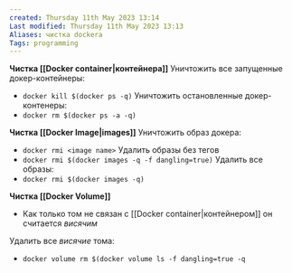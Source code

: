 ```yaml
---
created: Thursday 11th May 2023 13:14
Last modified: Thursday 11th May 2023 13:13
Aliases: чистка dockera
Tags: programming
---
```


**Чистка [[Docker container|контейнера]]**
Уничтожить все запущенные докер-контейнеры:
- `docker kill $(docker ps -q)`
Уничтожить остановленные докер-контенеры:
- `docker rm $(docker ps -a -q)`

**Чистка [[Docker Image|images]]**
Уничтожить образ докера:
- `docker rmi <image name>`
Удалить образы без тегов
- `docker rmi $(docker images -q -f dangling=true)`
Удалить все образы:
- `docker rmi $(docker images -q)`

**Чистка [[Docker Volume]]**
- Как только том не связан с [[Docker container|контейнером]] он считается *висячим*

Удалить все *висячие* тома:
- `docker volume rm $(docker volume ls -f dangling=true -q`
